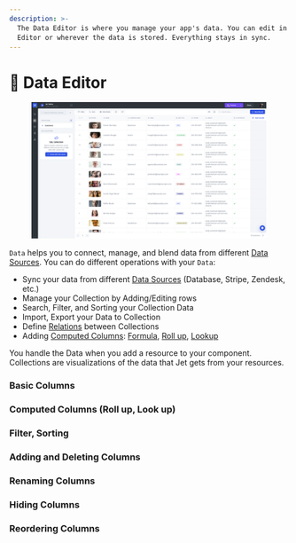 ```yaml
---
description: >-
  The Data Editor is where you manage your app's data. You can edit in the Data
  Editor or wherever the data is stored. Everything stays in sync.
---
```


# 🧮 Data Editor

<figure><img src="../../.gitbook/assets/image.png" alt=""><figcaption></figcaption></figure>

`Data` helps you to connect, manage, and blend data from different [Data Sources](../integrations/). You can do different operations with your `Data`:

* Sync your data from different [Data Sources](../integrations/) (Database, Stripe, Zendesk, etc.)
* Manage your Collection by Adding/Editing rows
* Search, Filter, and Sorting your Collection Data
* Import, Export your Data to Collection
* Define [Relations](../computed-columns/relations.md) between Collections
* Adding [Computed Columns](computed-columns/): [Formula](../formulas.md), [Roll up](computed-columns/rollup-column.md), [Lookup](computed-columns/lookup-column.md)

You handle the Data when you add a resource to your component. Collections are visualizations of the data that Jet gets from your resources.

### Basic Columns <a href="#basic-columns" id="basic-columns"></a>



### Computed Columns (Roll up, Look up) <a href="#computed-columns" id="computed-columns"></a>



### Filter, Sorting



### Adding and Deleting Columns <a href="#adding-and-deleting-columns" id="adding-and-deleting-columns"></a>



### Renaming Columns <a href="#renaming-columns" id="renaming-columns"></a>



### Hiding Columns



### Reordering Columns <a href="#reordering-columns" id="reordering-columns"></a>



